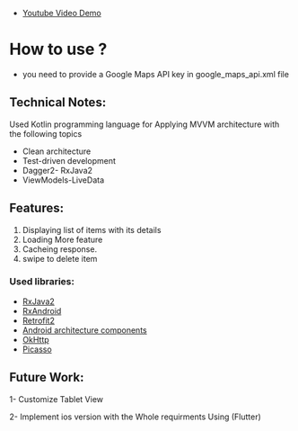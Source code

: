 
 - [Youtube Video Demo](https://youtu.be/zDnjU8Ew0yo)
 
# How to use ?
- you need to provide a Google Maps API key in google_maps_api.xml file 
   


## Technical Notes:

Used Kotlin programming language  for Applying MVVM architecture with the following topics  
- Clean architecture
- Test-driven development
- Dagger2- RxJava2
- ViewModels-LiveData

 ## Features:
1. Displaying list of items with its details 
2. Loading More feature 
3. Cacheing response.
4. swipe to delete item

### Used libraries: ###
- [RxJava2](https://github.com/ReactiveX/RxJava)
- [RxAndroid](https://github.com/ReactiveX/RxAndroid)
- [Retrofit2](https://github.com/square/retrofit)
- [Android architecture components](https://developer.android.com/topic/libraries/architecture/index.html)
- [OkHttp](https://github.com/square/okhttp)
- [Picasso](https://github.com/square/picasso)


 ## Future Work:
 1- Customize Tablet View 
 
 2- Implement ios version with the Whole requirments Using (Flutter) 
